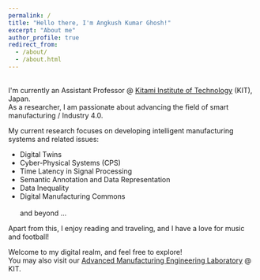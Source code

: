```yaml
---
permalink: /
title: "Hello there, I'm Angkush Kumar Ghosh!"
excerpt: "About me"
author_profile: true
redirect_from: 
  - /about/
  - /about.html
---
```


<br> I'm currently an Assistant Professor @ [Kitami Institute of Technology](https://www.kitami-it.ac.jp/) (KIT), Japan. <br> As a researcher, I am passionate about advancing the field of smart manufacturing / Industry 4.0.

My current research focuses on developing intelligent manufacturing systems and related issues:
 * Digital Twins
 * Cyber-Physical Systems (CPS)
 * Time Latency in Signal Processing
 * Semantic Annotation and Data Representation
 * Data Inequality
 * Digital Manufacturing Commons 
<br> <br> and beyond ...

Apart from this, I enjoy reading and traveling, and I have a love for music and football!

Welcome to my digital realm, and feel free to explore! <br> You may also visit our [Advanced Manufacturing Engineering Laboratory](https://kit-amel.jp/) @ KIT.
